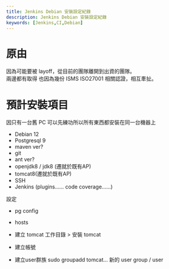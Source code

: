 ```yaml
---
title: Jenkins Debian 安裝設定紀錄
description: Jenkins Debian 安裝設定紀錄
keywords: [Jenkins,CI,Debian]
---
```


# 原由
因為可能要被 layoff，從目前的團隊離開到出資的團隊。  
兩邊都有取得 
也因為幾份 ISMS ISO27001 相關認證，相互牽扯。  





# 預計安裝項目
因只有一台舊 PC 可以先練功所以所有東西都安裝在同一台機器上

* Debian 12
* Postgresql 9
* maven ver?
* git
* ant  ver?
* openjdk8 / jdk8 (遷就於既有AP)
* tomcat8(遷就於既有AP)
* SSH
* Jenkins (plugins...... code coverage......)

設定
* pg config
* hosts

* 建立 tomcat 工作目錄 > 安裝 tomcat
* 建立帳號
* 建立user群族 sudo groupadd tomcat... 新的 user group / user 
